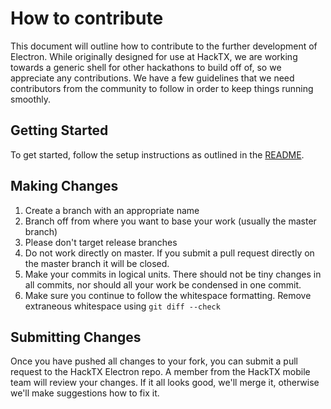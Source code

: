 # How to contribute
This document will outline how to contribute to the further development of Electron. While originally designed for use at HackTX, we are working towards a generic shell for other hackathons to build off of, so we appreciate any contributions. We have a few guidelines that we need contributors from the community to follow in order to keep things running smoothly.

## Getting Started
To get started, follow the setup instructions as outlined in the [README](https://github.com/hacktx/electron/blob/master/README.md).

## Making Changes

1. Create a branch with an appropriate name
  1. Branch off from where you want to base your work (usually the master branch)
  2. Please don't target release branches
  3. Do not work directly on master. If you submit a pull request directly on the master branch it will be closed.
2. Make your commits in logical units. There should not be tiny changes in all commits, nor should all your work be condensed in one commit.
3. Make sure you continue to follow the whitespace formatting. Remove extraneous whitespace using `git diff --check`

## Submitting Changes
Once you have pushed all changes to your fork, you can submit a pull request to the HackTX Electron repo. A member from the HackTX mobile team will review your changes. If it all looks good, we'll merge it, otherwise we'll make suggestions how to fix it.

